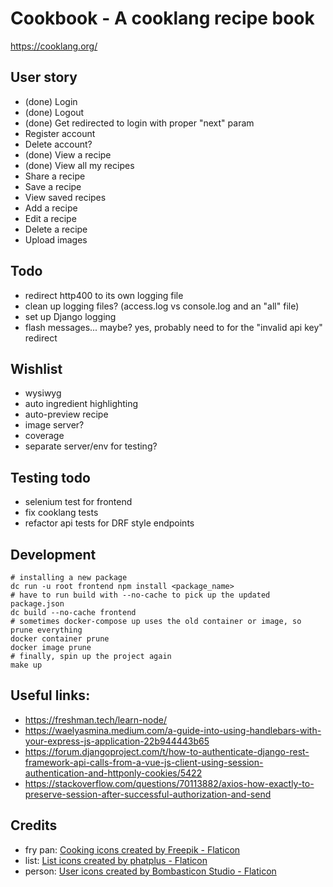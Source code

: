 # Cookbook - A cooklang recipe book

https://cooklang.org/

## User story
- (done) Login
- (done) Logout
- (done) Get redirected to login with proper "next" param
- Register account
- Delete account?
- (done) View a recipe
- (done) View all my recipes
- Share a recipe
- Save a recipe
- View saved recipes
- Add a recipe
- Edit a recipe
- Delete a recipe
- Upload images

## Todo
- redirect http400 to its own logging file
- clean up logging files?  (access.log vs console.log and an "all" file)
- set up Django logging
- flash messages... maybe? yes, probably need to for the "invalid api key" redirect

## Wishlist
- wysiwyg
- auto ingredient highlighting
- auto-preview recipe
- image server?
- coverage
- separate server/env for testing?

## Testing todo
- selenium test for frontend
- fix cooklang tests
- refactor api tests for DRF style endpoints

## Development
```
# installing a new package
dc run -u root frontend npm install <package_name>
# have to run build with --no-cache to pick up the updated package.json
dc build --no-cache frontend
# sometimes docker-compose up uses the old container or image, so prune everything
docker container prune
docker image prune
# finally, spin up the project again
make up
```

## Useful links:
- https://freshman.tech/learn-node/
- https://waelyasmina.medium.com/a-guide-into-using-handlebars-with-your-express-js-application-22b944443b65
- https://forum.djangoproject.com/t/how-to-authenticate-django-rest-framework-api-calls-from-a-vue-js-client-using-session-authentication-and-httponly-cookies/5422
- https://stackoverflow.com/questions/70113882/axios-how-exactly-to-preserve-session-after-successful-authorization-and-send


## Credits
- fry pan: <a href="https://www.flaticon.com/free-icons/cooking" title="cooking icons">Cooking icons created by Freepik - Flaticon</a>
- list: <a href="https://www.flaticon.com/free-icons/list" title="list icons">List icons created by phatplus - Flaticon</a>
- person: <a href="https://www.flaticon.com/free-icons/user" title="user icons">User icons created by Bombasticon Studio - Flaticon</a>
